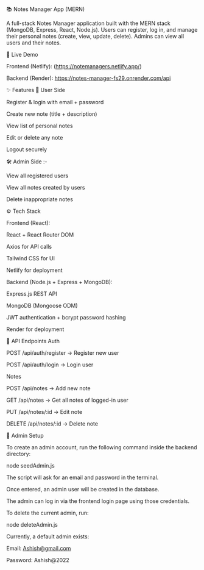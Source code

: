 📚 Notes Manager App (MERN)

A full-stack Notes Manager application built with the MERN stack (MongoDB, Express, React, Node.js).
Users can register, log in, and manage their personal notes (create, view, update, delete). Admins can view all users and their notes.

🚀 Live Demo

Frontend (Netlify): (https://notemanagers.netlify.app/)

Backend (Render): https://notes-manager-fs29.onrender.com/api

✨ Features
👤 User Side

Register & login with email + password

Create new note (title + description)

View list of personal notes

Edit or delete any note

Logout securely

🛠️ Admin Side :-

View all registered users

View all notes created by users

Delete inappropriate notes

⚙️ Tech Stack

Frontend (React):

React + React Router DOM

Axios for API calls

Tailwind CSS for UI

Netlify for deployment

Backend (Node.js + Express + MongoDB):

Express.js REST API

MongoDB (Mongoose ODM)

JWT authentication + bcrypt password hashing

Render for deployment

🔑 API Endpoints
Auth

POST /api/auth/register → Register new user

POST /api/auth/login → Login user

Notes

POST /api/notes → Add new note

GET /api/notes → Get all notes of logged-in user

PUT /api/notes/:id → Edit note

DELETE /api/notes/:id → Delete note



👑 Admin Setup

To create an admin account, run the following command inside the backend directory:

node seedAdmin.js


The script will ask for an email and password in the terminal.

Once entered, an admin user will be created in the database.

The admin can log in via the frontend login page using those credentials.

To delete the current admin, run:

node deleteAdmin.js

Currently, a default admin exists:

Email: Ashish@gmail.com

Password: Ashish@2022
